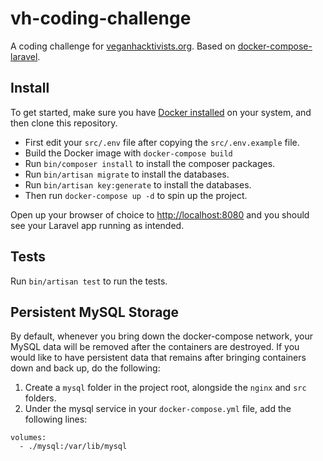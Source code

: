 # vh-coding-challenge

A coding challenge for [veganhacktivists.org](https://veganhacktivists.org). Based on [docker-compose-laravel](https://github.com/aschmelyun/docker-compose-laravel).

## Install

To get started, make sure you have [Docker installed](https://docs.docker.com/docker-for-mac/install/) on your system, and then clone this repository.

- First edit your `src/.env` file after copying the `src/.env.example` file. 
- Build the Docker image with `docker-compose build`
- Run `bin/composer install` to install the composer packages.
- Run `bin/artisan migrate` to install the databases.
- Run `bin/artisan key:generate` to install the databases.
- Then run `docker-compose up -d` to spin up the project.

Open up your browser of choice to [http://localhost:8080](http://localhost:8080) and you should see your Laravel app running as intended.

## Tests

Run `bin/artisan test` to run the tests.

## Persistent MySQL Storage

By default, whenever you bring down the docker-compose network, your MySQL data will be removed after the containers are destroyed. If you would like to have persistent data that remains after bringing containers down and back up, do the following:

1. Create a `mysql` folder in the project root, alongside the `nginx` and `src` folders.
2. Under the mysql service in your `docker-compose.yml` file, add the following lines:

```
volumes:
  - ./mysql:/var/lib/mysql
```
